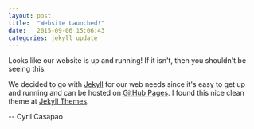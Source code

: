 ```yaml
---
layout: post
title:  "Website Launched!"
date:   2015-09-06 15:06:43
categories: jekyll update
---
```

Looks like our website is up and running! If it isn't, then you shouldn't be seeing this.

We decided to go with [Jekyll][jekyll] for our web needs since it's easy to get up and running and can be hosted on [GitHub Pages][github-pages]. I found this nice clean theme at [Jekyll Themes][themes]. 

-- Cyril Casapao

[jekyll]:		//jekyllrb.com
[github-pages]: //pages.github.com
[themes]:		//jekyllthemes.org/themes/pithy/
